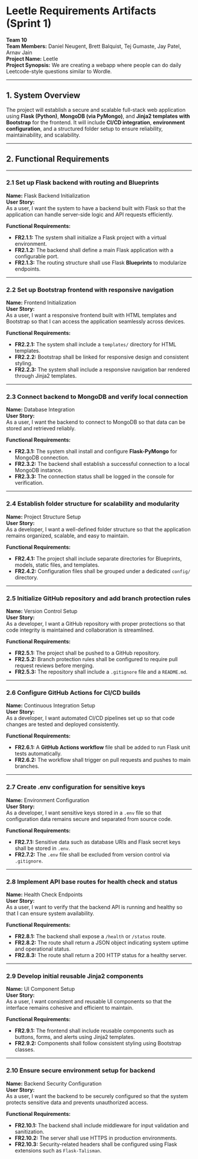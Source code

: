 # Leetle Requirements Artifacts (Sprint 1)

**Team 10**  
**Team Members:** Daniel Neugent, Brett Balquist, Tej Gumaste, Jay Patel, Arnav Jain  
**Project Name:** Leetle  
**Project Synopsis:** We are creating a webapp where people can do daily Leetcode-style questions similar to Wordle.

---

## 1. System Overview

The project will establish a secure and scalable full-stack web application using **Flask (Python)**, **MongoDB (via PyMongo)**, and **Jinja2 templates with Bootstrap** for the frontend. It will include **CI/CD integration**, **environment configuration**, and a structured folder setup to ensure reliability, maintainability, and scalability.

---

## 2. Functional Requirements

---

### 2.1 Set up Flask backend with routing and Blueprints
**Name:** Flask Backend Initialization  
**User Story:**  
As a user, I want the system to have a backend built with Flask so that the application can handle server-side logic and API requests efficiently.  

**Functional Requirements:**  
- **FR2.1.1:** The system shall initialize a Flask project with a virtual environment.  
- **FR2.1.2:** The backend shall define a main Flask application with a configurable port.  
- **FR2.1.3:** The routing structure shall use Flask **Blueprints** to modularize endpoints.  

---

### 2.2 Set up Bootstrap frontend with responsive navigation
**Name:** Frontend Initialization  
**User Story:**  
As a user, I want a responsive frontend built with HTML templates and Bootstrap so that I can access the application seamlessly across devices.  

**Functional Requirements:**  
- **FR2.2.1:** The system shall include a `templates/` directory for HTML templates.  
- **FR2.2.2:** Bootstrap shall be linked for responsive design and consistent styling.  
- **FR2.2.3:** The system shall include a responsive navigation bar rendered through Jinja2 templates.  

---

### 2.3 Connect backend to MongoDB and verify local connection
**Name:** Database Integration  
**User Story:**  
As a user, I want the backend to connect to MongoDB so that data can be stored and retrieved reliably.  

**Functional Requirements:**  
- **FR2.3.1:** The system shall install and configure **Flask-PyMongo** for MongoDB connection.  
- **FR2.3.2:** The backend shall establish a successful connection to a local MongoDB instance.  
- **FR2.3.3:** The connection status shall be logged in the console for verification.  

---

### 2.4 Establish folder structure for scalability and modularity
**Name:** Project Structure Setup  
**User Story:**  
As a developer, I want a well-defined folder structure so that the application remains organized, scalable, and easy to maintain.  

**Functional Requirements:**  
- **FR2.4.1:** The project shall include separate directories for Blueprints, models, static files, and templates.  
- **FR2.4.2:** Configuration files shall be grouped under a dedicated `config/` directory.  

---

### 2.5 Initialize GitHub repository and add branch protection rules
**Name:** Version Control Setup  
**User Story:**  
As a developer, I want a GitHub repository with proper protections so that code integrity is maintained and collaboration is streamlined.  

**Functional Requirements:**  
- **FR2.5.1:** The project shall be pushed to a GitHub repository.  
- **FR2.5.2:** Branch protection rules shall be configured to require pull request reviews before merging.  
- **FR2.5.3:** The repository shall include a `.gitignore` file and a `README.md`.  

---

### 2.6 Configure GitHub Actions for CI/CD builds
**Name:** Continuous Integration Setup  
**User Story:**  
As a developer, I want automated CI/CD pipelines set up so that code changes are tested and deployed consistently.  

**Functional Requirements:**  
- **FR2.6.1:** A **GitHub Actions workflow** file shall be added to run Flask unit tests automatically.  
- **FR2.6.2:** The workflow shall trigger on pull requests and pushes to main branches.  

---

### 2.7 Create .env configuration for sensitive keys
**Name:** Environment Configuration  
**User Story:**  
As a developer, I want sensitive keys stored in a `.env` file so that configuration data remains secure and separated from source code.  

**Functional Requirements:**  
- **FR2.7.1:** Sensitive data such as database URIs and Flask secret keys shall be stored in `.env`.  
- **FR2.7.2:** The `.env` file shall be excluded from version control via `.gitignore`.  

---

### 2.8 Implement API base routes for health check and status
**Name:** Health Check Endpoints  
**User Story:**  
As a user, I want to verify that the backend API is running and healthy so that I can ensure system availability.  

**Functional Requirements:**  
- **FR2.8.1:** The backend shall expose a `/health` or `/status` route.  
- **FR2.8.2:** The route shall return a JSON object indicating system uptime and operational status.  
- **FR2.8.3:** The route shall return a 200 HTTP status for a healthy server.  

---

### 2.9 Develop initial reusable Jinja2 components
**Name:** UI Component Setup  
**User Story:**  
As a user, I want consistent and reusable UI components so that the interface remains cohesive and efficient to maintain.  

**Functional Requirements:**  
- **FR2.9.1:** The frontend shall include reusable components such as buttons, forms, and alerts using Jinja2 templates.  
- **FR2.9.2:** Components shall follow consistent styling using Bootstrap classes.  

---

### 2.10 Ensure secure environment setup for backend
**Name:** Backend Security Configuration  
**User Story:**  
As a user, I want the backend to be securely configured so that the system protects sensitive data and prevents unauthorized access.  

**Functional Requirements:**  
- **FR2.10.1:** The backend shall include middleware for input validation and sanitization.  
- **FR2.10.2:** The server shall use HTTPS in production environments.  
- **FR2.10.3:** Security-related headers shall be configured using Flask extensions such as `Flask-Talisman`.  

